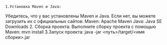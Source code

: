     1.Установка Maven и Java:
Убедитесь, что у вас установлены Maven и Java.
Если нет, вы можете загрузить их с официальных сайтов:
Maven: Apache Maven
Java: Java SE Downloads
    2. Сборка проекта:
Выполните сборку проекта с помощью Maven:
mvn install
    3.Запуск проекта:
java -jar <путь>/target/<имя сборки>.jar
